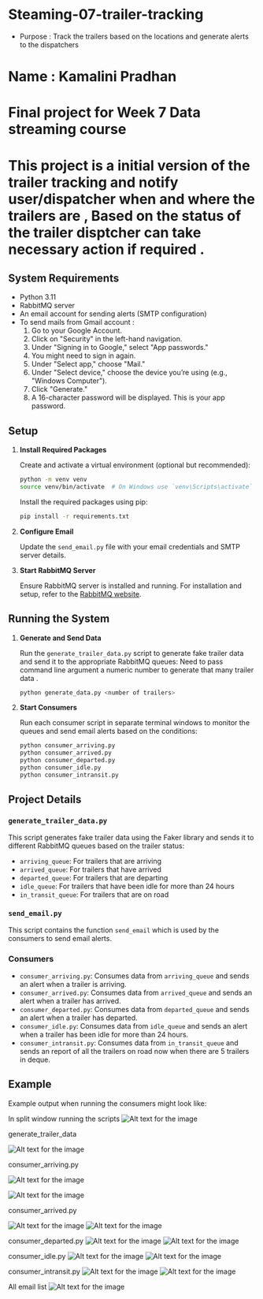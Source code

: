 # Steaming-07-trailer-tracking
- Purpose : Track the trailers based on the locations and generate alerts to the dispatchers 

# Name : Kamalini Pradhan
# Final project for Week 7 Data streaming course 
# This project is a initial version of the trailer tracking and notify user/dispatcher when and where the trailers are , Based on the status of the trailer disptcher can take necessary action if required .

## System Requirements

- Python 3.11 
- RabbitMQ server
- An email account for sending alerts (SMTP configuration)
- To send mails from Gmail account :
    1. Go to your Google Account.
    1. Click on "Security" in the left-hand navigation.
    1. Under "Signing in to Google," select "App passwords."
    1. You might need to sign in again.
    1. Under "Select app," choose "Mail."
    1. Under "Select device," choose the device you’re using (e.g., "Windows Computer").
    1. Click "Generate."
    1. A 16-character password will be displayed. This is your app password.

## Setup

1. **Install Required Packages**

    Create and activate a virtual environment (optional but recommended):

    ```bash
    python -m venv venv
    source venv/bin/activate  # On Windows use `venv\Scripts\activate`
    ```

    Install the required packages using pip:

    ```bash
    pip install -r requirements.txt
    ```

2. **Configure Email**

    Update the `send_email.py` file with your email credentials and SMTP server details.

3. **Start RabbitMQ Server**

    Ensure RabbitMQ server is installed and running. For installation and setup, refer to the [RabbitMQ website](https://www.rabbitmq.com/download.html).

## Running the System

1. **Generate and Send Data**

    Run the `generate_trailer_data.py` script to generate fake trailer data and send it to the appropriate RabbitMQ queues:
    Need to pass command line argument a numeric number to generate that many trailer data .

    ```bash
    python generate_data.py <number of trailers>
    ```

2. **Start Consumers**

    Run each consumer script in separate terminal windows to monitor the queues and send email alerts based on the conditions:

    ```bash
    python consumer_arriving.py
    python consumer_arrived.py
    python consumer_departed.py
    python consumer_idle.py
    python consumer_intransit.py
    ```

## Project Details

### `generate_trailer_data.py`

This script generates fake trailer data using the Faker library and sends it to different RabbitMQ queues based on the trailer status:

- `arriving_queue`: For trailers that are arriving
- `arrived_queue`: For trailers that have arrived
- `departed_queue`: For trailers that are departing
- `idle_queue`: For trailers that have been idle for more than 24 hours
- `in_transit_queue`: For trailers that are on road 

### `send_email.py`

This script contains the function `send_email` which is used by the consumers to send email alerts.

### Consumers

- `consumer_arriving.py`: Consumes data from `arriving_queue` and sends an alert when a trailer is arriving.
- `consumer_arrived.py`: Consumes data from `arrived_queue` and sends an alert when a trailer has arrived.
- `consumer_departed.py`: Consumes data from `departed_queue` and sends an alert when a trailer has departed.
- `consumer_idle.py`: Consumes data from `idle_queue` and sends an alert when a trailer has been idle for more than 24 hours.
- `consumer_intransit.py`: Consumes data from `in_transit_queue` and sends an report of all the trailers on road now when there are 5 trailers in deque.

## Example

Example output when running the consumers might look like:

In split window running the scripts
![Alt text for the image](images/image1.png)

generate_trailer_data

![Alt text for the image](images/trailerdata.png)

consumer_arriving.py

![Alt text for the image](images/arrivingLog.png)

![Alt text for the image](images/trailerarriving.png)

consumer_arrived.py

![Alt text for the image](images/arrivedLog.png)
![Alt text for the image](images/TrailerArrived.png)

consumer_departed.py
![Alt text for the image](images/DepartedLog.png)
![Alt text for the image](images/TrailerDeparted.png)

consumer_idle.py
![Alt text for the image](images/IdealLog.png)
![Alt text for the image](images/IdealTrailer.png)

consumer_intransit.py
![Alt text for the image](images/InTransitTrailer.png)
![Alt text for the image](images/InTransitLog.png)

All email list
![Alt text for the image](images/listofemails.png)